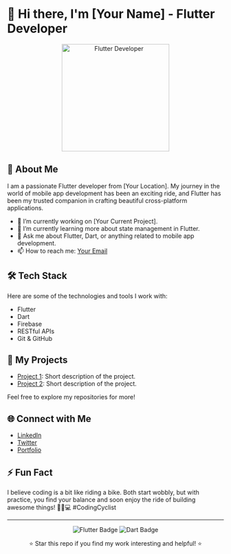 # 👋 Hi there, I'm [Your Name] - Flutter Developer

<p align="center">
  <img src="https://github.com/yourusername/yourusername/blob/main/assets/flutter_developer.gif" alt="Flutter Developer" height="250"/>
</p>

## 🚀 About Me

I am a passionate Flutter developer from [Your Location]. My journey in the world of mobile app development has been an exciting ride, and Flutter has been my trusted companion in crafting beautiful cross-platform applications.

- 🔭 I’m currently working on [Your Current Project].
- 🌱 I’m currently learning more about state management in Flutter.
- 💬 Ask me about Flutter, Dart, or anything related to mobile app development.
- 📫 How to reach me: [Your Email](mailto:your.email@example.com)

## 🛠️ Tech Stack

Here are some of the technologies and tools I work with:

- Flutter
- Dart
- Firebase
- RESTful APIs
- Git & GitHub

## 🚀 My Projects

- [Project 1](https://github.com/yourusername/project1): Short description of the project.
- [Project 2](https://github.com/yourusername/project2): Short description of the project.

Feel free to explore my repositories for more!

## 🌐 Connect with Me

- [LinkedIn](https://www.linkedin.com/in/yourusername/)
- [Twitter](https://twitter.com/your_twitter_handle)
- [Portfolio](https://yourportfolio.com)

## ⚡ Fun Fact

I believe coding is a bit like riding a bike. Both start wobbly, but with practice, you find your balance and soon enjoy the ride of building awesome things! 🚴‍♂️💻 #CodingCyclist

---

<p align="center">
  <img src="https://img.shields.io/badge/Flutter-Blue?style=for-the-badge&logo=flutter&logoColor=white" alt="Flutter Badge"/>
  <img src="https://img.shields.io/badge/Dart-0175C2?style=for-the-badge&logo=dart&logoColor=white" alt="Dart Badge"/>
</p>

<p align="center">⭐️ Star this repo if you find my work interesting and helpful! ⭐️</p>
